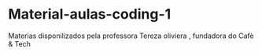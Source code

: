 # Material-aulas-coding-1
 Materias disponilizados pela professora Tereza oliviera , fundadora do Cafè & Tech
